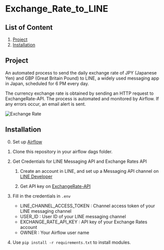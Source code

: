 # Exchange_Rate_to_LINE

## List of Content
1. [Project](#project)  
1. [Installation](#installation)


## Project

An automated process to send the daily exchange rate of JPY (Japanese Yen) and GBP (Great Britain Pound) to LINE, a widely used messaging app in Japan, scheduled for 6 PM every day.   

The currency exchange rate is obtained by sending an HTTP request to ExchangeRate-API.
The process is automated and monitored by Airflow. If any errors occur, an email alert is sent.


![Exchange Rate](https://github.com/SayakaYanagi/Exchange_Rate_to_LINE/assets/72021349/b8b6ab43-d01f-4e25-8688-5bdfe38138ee)



## Installation

0. Set up [Airflow](https://airflow.apache.org/docs/apache-airflow/stable/index.html)


1. Clone this repository in your airflow dags folder.

2. Get Credentials for LINE Messaging API and Exchange Rates API
   
   1. Create an account in LINE, and set up a Messaging API channel on [LINE Developer](https://developers.line.biz/console)

   1. Get API key on [ExchangeRate-API](https://www.exchangerate-api.com/)

3. Fill in the credentials in `.env `
   - LINE_CHANNEL_ACCESS_TOKEN : Channel access token of your LINE messaging channel
   - USER_ID : User ID of your LINE messaging channel
   - EXCHANGE_RATE_API_KEY : API key of your Exchange Rates account
   - OWNER : Your Airflow user name

4. Use `pip install -r requirements.txt` to install modules.
